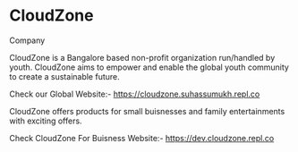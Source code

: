 # CloudZone
Company 

 
CloudZone is a Bangalore based non-profit organization run/handled by youth. CloudZone aims to empower and enable the global youth community to create a sustainable future.

Check our Global Website:-
https://cloudzone.suhassumukh.repl.co

CloudZone offers products for small buisnesses and family entertainments with exciting offers.

Check CloudZone For Buisness Website:- 
https://dev.cloudzone.repl.co
